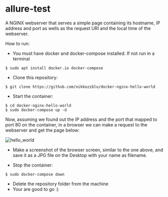 # allure-test

A NGINX webserver that serves a simple page containing its hostname, IP address and port as wells as the request URI and the local time of the webserver.

How to run:

- You must have docker and docker-compose installed. If not run in a terminal
```
$ sudo apt install docker.io docker-compose
```

- Clone this repository:
```
$ git clone https://github.com/nikkozzblu/docker-nginx-hello-world
```
- Start the container:
```
$ cd docker-nginx-hello-world
$ sudo docker-compose up -d
```

Now, assuming we found out the IP address and the port that mapped to port 80 on the container, in a browser we can make a request to the webserver and get the page below: 

![hello_world](./hello_world.png)

- Make a screenshot of the browser screen, similar to the one above, and save it as a JPG file on the Desktop with your name as filename.

- Stop the container:
```
$ sudo docker-compose down
```

- Delete the repository folder from the machine
- Your are good to go :)

